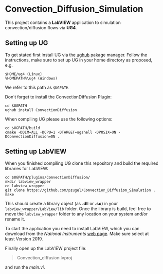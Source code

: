 # Convection_Diffusion_Simulation

This project contains a **LabVIEW** application to simulation convection/diffusion flows via **UG4**. 

## Setting up UG

To get stated first install UG via the [ughub](https://github.com/UG4/ughub) pakage manager. Follow the instructions, make sure to set up UG in your home directory as proposed, e.g.

```
$HOME/ug4 (Linux) 
%HOMEPATH%\ug4 (Windows)
```
We refer to this path as `$UGPATH`.

Don't forget to install the ConvectionDiffusion Plugin: 
```
cd $UGPATH
ughub install ConvectionDiffusion
```

When compiling UG please use the following options:
```
cd $UGPATH/build
cmake -DDIM=ALL -DCPU=1 -DTARGET=ugshell -DPOSIX=ON -DConvectionDiffusion=ON .
```

## Setting up LabVIEW

When you finished compiling UG clone this repository and build the required libraries for LabVIEW:

```
cd $UGPATH/plugins/ConvectionDiffusion/
mkdir labview_wrapper
cd labview_wrapper
git clone https://github.com/pzugel/Convection_Diffusion_Simulation .
make
```

This should create a library object (as **.dll** or **.so**) in your `labview_wrapper/LabView/lib` folder. Once the library is build, feel free to move the `labview_wrapper` folder to any location on your system and/or rename it. 

To start the application you need to install LabVIEW, which you can download from the *National Instruments* [web page](https://www.ni.com/de-de/support/downloads/software-products/download.labview.html). Make sure select at least Version 2019.

Finally open up the LabVIEW project file:

> Convection_diffusion.lvproj

and run the *main.vi*.

<!-- ## TODO: 
* Wrapper only chooses between FV1 and FE
* Implement SubsetHandler
* Print out UG_LOG
* Generate Plot via VTU Output
* Neumann Boundary
* Choose Subsets Inner/Boundary -->
